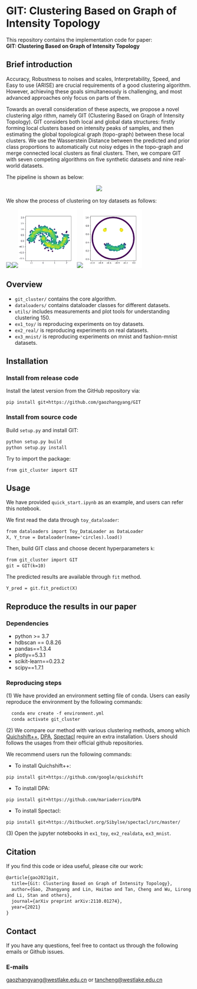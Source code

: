 # GIT: Clustering Based on Graph of Intensity Topology 

This repository contains the implementation code for paper:<br>__GIT: Clustering Based on Graph of Intensity Topology__<br>

## Brief introduction

Accuracy, Robustness to noises and scales, Interpretability, Speed, and Easy to use (ARISE) are crucial requirements of a good clustering algorithm. However, achieving these goals simultaneously is challenging, and most advanced approaches only focus on parts of them. 

Towards an overall consideration of these aspects, we propose a novel clustering algo rithm, namely GIT (Clustering Based on Graph of Intensity Topology). GIT considers both local and global data structures: firstly forming local clusters based on intensity peaks of samples, and then estimating the global topological graph (topo-graph) between these local clusters. We use the Wasserstein Distance between the predicted and prior class proportions to automatically cut noisy edges in the topo-graph and merge connected local clusters as final clusters. Then, we compare GIT with seven competing algorithms on five synthetic datasets and nine real-world datasets. 

The pipeline is shown as below:

<p align="center">
    <img src="./readme_figures/pipeline.png" width="900"> <br>
</p>

We show the process of clustering on toy datasets as follows:

<p float="center">
    <img src="./readme_figures/circles.gif" width="160"/><img src="./readme_figures/impossible.gif" width="160"/><img src="./readme_figures/moons.gif" width="160"/><img src="./readme_figures/s-set.gif" width="160"/><img src="./readme_figures/smile.gif" width="160"/>
</p>

## Overview

* `git_cluster/` contains the core algorithm.
* `dataloaders/` contains dataloader classes for different datasets.
* `utils/` includes measurements and plot tools for understanding clustering 150.
* `ex1_toy/` is reproducing experiments on toy datasets.
* `ex2_real/` is reproducing experiments on real datasets.
* `ex3_mnist/` is reproducing experiments on mnist and fashion-mnist datasets.

## Installation

### Install from release code

Install the latest version from the GitHub repository via:

```
pip install git+https://github.com/gaozhangyang/GIT
```

### Install from source code

Build `setup.py` and install GIT:

```
python setup.py build
python setup.py install
```

Try to import the package:

```
from git_cluster import GIT
```

## Usage 

We have provided `quick_start.ipynb` as an example, and users can refer this notebook.

We first read the data through `toy_dataloader`:

```
from dataloaders import Toy_DataLoader as DataLoader
X, Y_true = Dataloader(name='circles).load()
```

Then, build GIT class and choose decent hyperparameters `k`:
```
from git_cluster import GIT
git = GIT(k=10)
```

The predicted results are available through `fit` method.
```
Y_pred = git.fit_predict(X)
```


## Reproduce the results in our paper

### Dependencies
* python >= 3.7
* hdbscan == 0.8.26
* pandas==1.3.4
* plotly==5.3.1
* scikit-learn==0.23.2
* scipy==1.7.1

### Reproducing steps
(1) We have provided an environment setting file of conda. Users can easily reproduce the environment by the following commands:

```
  conda env create -f environment.yml
  conda activate git_cluster
```

(2) We compare our method with various clustering methods, among which [Quichshift++](https://github.com/google/quickshift), [DPA](https://github.com/mariaderrico/DPA), [Spectacl](https://bitbucket.org/Sibylse/spectacl/src/master/) require an extra installation. Users should follows the usages from their official github repositories. 

We recommend users run the following commands:

* To install Quichshift++:

```
pip install git+https://github.com/google/quickshift
```

* To install DPA:

```
pip install git+https://github.com/mariaderrico/DPA
```

* To install Spectacl:

```
pip install git+https://bitbucket.org/Sibylse/spectacl/src/master/
```

(3) Open the jupyter notebooks in `ex1_toy`, `ex2_realdata`, `ex3_mnist`.

## Citation
If you find this code or idea useful, please cite our work:
```
@article{gao2021git,
  title={Git: Clustering Based on Graph of Intensity Topology},
  author={Gao, Zhangyang and Lin, Haitao and Tan, Cheng and Wu, Lirong and Li, Stan and others},
  journal={arXiv preprint arXiv:2110.01274},
  year={2021}
}
```

## Contact
If you have any questions, feel free to contact us through the following emails or Github issues. 
### E-mails
gaozhangyang@westlake.edu.cn or tancheng@westlake.edu.cn